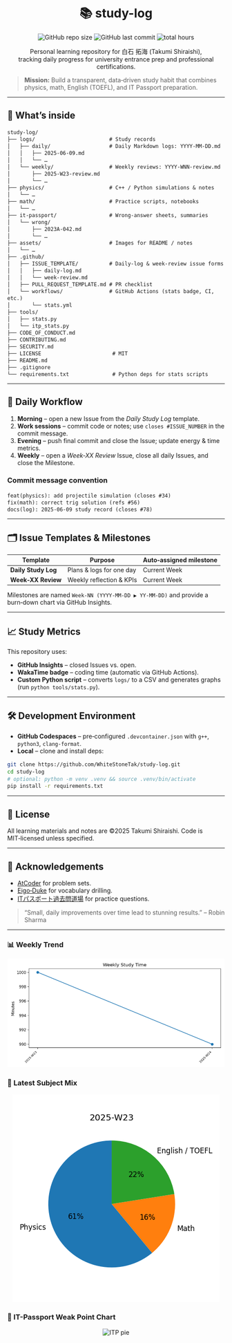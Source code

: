 <h1 align="center">📚 study-log</h1>

<p align="center">
  <img src="https://img.shields.io/github/repo-size/WhiteStoneTak/study-log" alt="GitHub repo size">
  <img src="https://img.shields.io/github/last-commit/WhiteStoneTak/study-log" alt="GitHub last commit">
  <img src="https://img.shields.io/badge/total hours-33.2h-blue" alt="total hours">
</p>

<p align="center">
Personal learning repository for 白石 拓海 (Takumi Shiraishi), <br>
tracking daily progress for university entrance prep and professional certifications.<br>
</p>

> **Mission:** Build a transparent, data‑driven study habit that combines physics, math, English (TOEFL), and IT Passport preparation.

---

## 🌟 What’s inside

```
study-log/
├── logs/                        # Study records
│   ├── daily/                   # Daily Markdown logs: YYYY-MM-DD.md
│   │   ├── 2025-06-09.md
│   │   └── …
│   └── weekly/                  # Weekly reviews: YYYY-WNN-review.md
│       ├── 2025-W23-review.md
│       └── …
├── physics/                     # C++ / Python simulations & notes
│   └── …
├── math/                        # Practice scripts, notebooks
│   └── …
├── it-passport/                 # Wrong-answer sheets, summaries
│   └── wrong/      
│       ├── 2023A-042.md
│       └── …
├── assets/                      # Images for README / notes
│   └── …
├── .github/
│   ├── ISSUE_TEMPLATE/          # Daily-log & week-review issue forms
│   │   ├── daily-log.md
│   │   └── week-review.md
│   ├── PULL_REQUEST_TEMPLATE.md # PR checklist
│   └── workflows/               # GitHub Actions (stats badge, CI, etc.)
│       └── stats.yml
├── tools/
│   ├── stats.py
│   └── itp_stats.py
├── CODE_OF_CONDUCT.md
├── CONTRIBUTING.md
├── SECURITY.md
├── LICENSE                       # MIT
├── README.md
├── .gitignore
└── requirements.txt              # Python deps for stats scripts

```

---

## 🚀 Daily Workflow

1. **Morning** – open a new Issue from the *Daily Study Log* template.
2. **Work sessions** – commit code or notes; use `closes #ISSUE_NUMBER` in the commit message.
3. **Evening** – push final commit and close the Issue; update energy & time metrics.
4. **Weekly** – open a *Week‑XX Review* Issue, close all daily Issues, and close the Milestone.

### Commit message convention

```
feat(physics): add projectile simulation (closes #34)
fix(math): correct trig solution (refs #56)
docs(log): 2025‑06‑09 study record (closes #78)
```

---

## 🗂️ Issue Templates & Milestones

| Template            | Purpose                  | Auto‑assigned milestone |
| ------------------- | ------------------------ | ----------------------- |
| **Daily Study Log** | Plans & logs for one day | Current Week            |
| **Week‑XX Review**  | Weekly reflection & KPIs | Current Week            |

Milestones are named `Week‑NN (YYYY‑MM‑DD ▶ YY‑MM‑DD)` and provide a burn‑down chart via GitHub Insights.

---

## 📈 Study Metrics

This repository uses:

* **GitHub Insights** – closed Issues vs. open.
* **WakaTime badge** – coding time (automatic via GitHub Actions).
* **Custom Python script** – converts `logs/` to a CSV and generates graphs (run `python tools/stats.py`).

---

## 🛠️ Development Environment

* **GitHub Codespaces** – pre‑configured `.devcontainer.json` with `g++`, `python3`, `clang-format`.
* **Local** – clone and install deps:

```bash
git clone https://github.com/WhiteStoneTak/study-log.git
cd study-log
# optional: python -m venv .venv && source .venv/bin/activate
pip install -r requirements.txt
```

---

## 🔖 License

All learning materials and notes are ©2025 Takumi Shiraishi. Code is MIT‑licensed unless specified.

---

## 🙌 Acknowledgements

* [AtCoder](https://atcoder.jp/) for problem sets.
* [Eigo‑Duke](https://www.eigo-duke.com/) for vocabulary drilling.
* [ITパスポート過去問道場](https://www.itpassportsiken.com/) for practice questions.

> “Small, daily improvements over time lead to stunning results.” – Robin Sharma

---

### 📊 Weekly Trend
<p align="center">
  <img src="./stats/weekly_chart.png" alt="Weekly study time">
</p>

### 🥧 Latest Subject Mix
<p align="center">
  <img src="./stats/pies/weekly/2025-W23_pie.png" alt="Subject mix">
</p>

### 🥧 IT-Passport Weak Point Chart
<p align="center">
  <img text-align="center" src="./stats/itp_pie.png" alt="ITP pie">
</p>
